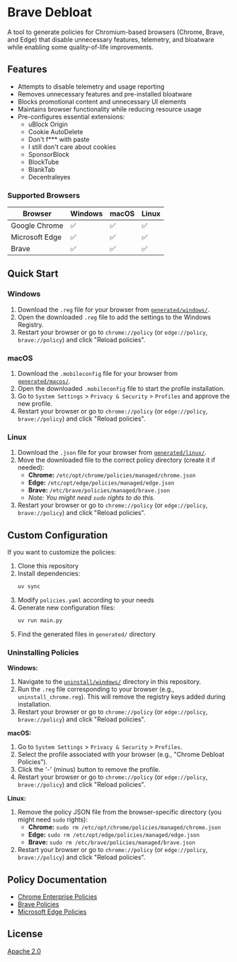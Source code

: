 # Brave Debloat

A tool to generate policies for Chromium-based browsers (Chrome, Brave, and Edge) that disable unnecessary features, telemetry, and bloatware while enabling some quality-of-life improvements.

## Features

- Attempts to disable telemetry and usage reporting
- Removes unnecessary features and pre-installed bloatware
- Blocks promotional content and unnecessary UI elements
- Maintains browser functionality while reducing resource usage
- Pre-configures essential extensions:
  - uBlock Origin
  - Cookie AutoDelete
  - Don't f*** with paste
  - I still don't care about cookies
  - SponsorBlock
  - BlockTube
  - BlankTab
  - Decentraleyes

### Supported Browsers

| Browser | Windows | macOS | Linux |
|---------|---------|-------|-------|
| Google Chrome | ✅ | ✅ | ✅ |
| Microsoft Edge | ✅ | ✅ | ✅ |
| Brave | ✅ | ✅ | ✅ |

## Quick Start

### Windows
1.  Download the `.reg` file for your browser from [`generated/windows/`](./generated/windows/).
2.  Open the downloaded `.reg` file to add the settings to the Windows Registry.
3.  Restart your browser or go to `chrome://policy` (or `edge://policy`, `brave://policy`) and click "Reload policies".

### macOS
1.  Download the `.mobileconfig` file for your browser from [`generated/macos/`](./generated/macos/).
2.  Open the downloaded `.mobileconfig` file to start the profile installation.
3.  Go to `System Settings` > `Privacy & Security` > `Profiles` and approve the new profile.
4.  Restart your browser or go to `chrome://policy` (or `edge://policy`, `brave://policy`) and click "Reload policies".

### Linux
1.  Download the `.json` file for your browser from [`generated/linux/`](./generated/linux/).
2.  Move the downloaded file to the correct policy directory (create it if needed):
    *   **Chrome:** `/etc/opt/chrome/policies/managed/chrome.json`
    *   **Edge:** `/etc/opt/edge/policies/managed/edge.json`
    *   **Brave:** `/etc/brave/policies/managed/brave.json`
    *   *Note: You might need `sudo` rights to do this.*
3.  Restart your browser or go to `chrome://policy` (or `edge://policy`, `brave://policy`) and click "Reload policies".

## Custom Configuration

If you want to customize the policies:

1. Clone this repository
2. Install dependencies:
   ```bash
   uv sync
   ```
3. Modify `policies.yaml` according to your needs
4. Generate new configuration files:
   ```bash
   uv run main.py
   ```
5. Find the generated files in `generated/` directory


### Uninstalling Policies

**Windows:**
1.  Navigate to the [`uninstall/windows/`](./uninstall/) directory in this repository.
2.  Run the `.reg` file corresponding to your browser (e.g., `uninstall_chrome.reg`). This will remove the registry keys added during installation.
3.  Restart your browser or go to `chrome://policy` (or `edge://policy`, `brave://policy`) and click "Reload policies".

**macOS:**
1.  Go to `System Settings` > `Privacy & Security` > `Profiles`.
2.  Select the profile associated with your browser (e.g., "Chrome Debloat Policies").
3.  Click the '-' (minus) button to remove the profile.
4.  Restart your browser or go to `chrome://policy` (or `edge://policy`, `brave://policy`) and click "Reload policies".

**Linux:**
1.  Remove the policy JSON file from the browser-specific directory (you might need `sudo` rights):
    *   **Chrome:** `sudo rm /etc/opt/chrome/policies/managed/chrome.json`
    *   **Edge:** `sudo rm /etc/opt/edge/policies/managed/edge.json`
    *   **Brave:** `sudo rm /etc/brave/policies/managed/brave.json`
2.  Restart your browser or go to `chrome://policy` (or `edge://policy`, `brave://policy`) and click "Reload policies".

## Policy Documentation

- [Chrome Enterprise Policies](https://chromeenterprise.google/policies/)
- [Brave Policies](https://support.brave.com/hc/en-us/articles/360039248271-Group-Policy)
- [Microsoft Edge Policies](https://learn.microsoft.com/en-us/deployedge/microsoft-edge-policies)

## License

[Apache 2.0](./LICENSE)
